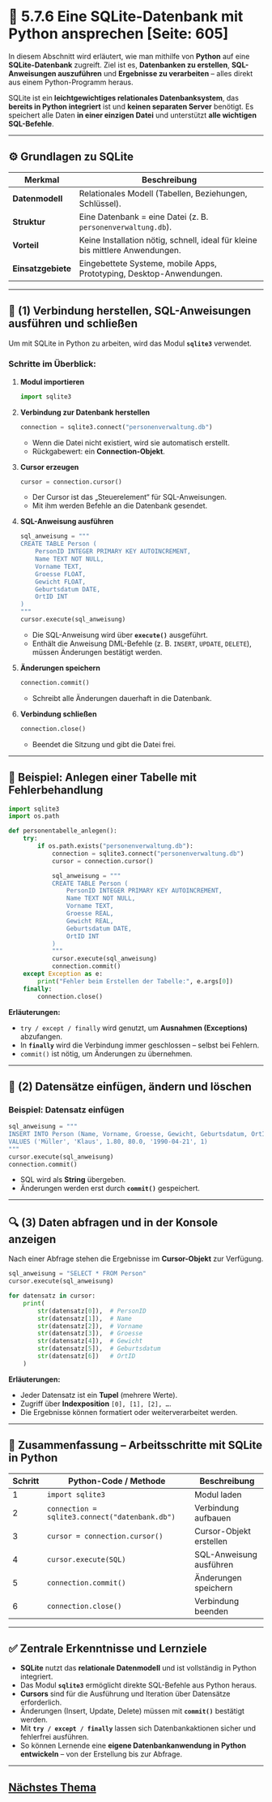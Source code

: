 # 🐍 5.7.6 Eine SQLite-Datenbank mit Python ansprechen [Seite: 605]

In diesem Abschnitt wird erläutert, wie man mithilfe von **Python** auf eine **SQLite-Datenbank** zugreift.
Ziel ist es, **Datenbanken zu erstellen**, **SQL-Anweisungen auszuführen** und **Ergebnisse zu verarbeiten** – alles direkt aus einem Python-Programm heraus.

SQLite ist ein **leichtgewichtiges relationales Datenbanksystem**, das **bereits in Python integriert** ist und **keinen separaten Server** benötigt. Es speichert alle Daten **in einer einzigen Datei** und unterstützt **alle wichtigen SQL-Befehle**.

---

## ⚙️ Grundlagen zu SQLite

| Merkmal            | Beschreibung                                                                  |
| ------------------ | ----------------------------------------------------------------------------- |
| **Datenmodell**    | Relationales Modell (Tabellen, Beziehungen, Schlüssel).                       |
| **Struktur**       | Eine Datenbank = eine Datei (z. B. `personenverwaltung.db`).                  |
| **Vorteil**        | Keine Installation nötig, schnell, ideal für kleine bis mittlere Anwendungen. |
| **Einsatzgebiete** | Eingebettete Systeme, mobile Apps, Prototyping, Desktop-Anwendungen.          |

---

## 🧩 (1) Verbindung herstellen, SQL-Anweisungen ausführen und schließen

Um mit SQLite in Python zu arbeiten, wird das Modul **`sqlite3`** verwendet.

### Schritte im Überblick:

1. **Modul importieren**

   ```python
   import sqlite3
   ```

2. **Verbindung zur Datenbank herstellen**

   ```python
   connection = sqlite3.connect("personenverwaltung.db")
   ```

   * Wenn die Datei nicht existiert, wird sie automatisch erstellt.
   * Rückgabewert: ein **Connection-Objekt**.

3. **Cursor erzeugen**

   ```python
   cursor = connection.cursor()
   ```

   * Der Cursor ist das „Steuerelement“ für SQL-Anweisungen.
   * Mit ihm werden Befehle an die Datenbank gesendet.

4. **SQL-Anweisung ausführen**

   ```python
   sql_anweisung = """
   CREATE TABLE Person (
       PersonID INTEGER PRIMARY KEY AUTOINCREMENT,
       Name TEXT NOT NULL,
       Vorname TEXT,
       Groesse FLOAT,
       Gewicht FLOAT,
       Geburtsdatum DATE,
       OrtID INT
   )
   """
   cursor.execute(sql_anweisung)
   ```

   * Die SQL-Anweisung wird über **`execute()`** ausgeführt.
   * Enthält die Anweisung DML-Befehle (z. B. `INSERT`, `UPDATE`, `DELETE`), müssen Änderungen bestätigt werden.

5. **Änderungen speichern**

   ```python
   connection.commit()
   ```

   * Schreibt alle Änderungen dauerhaft in die Datenbank.

6. **Verbindung schließen**

   ```python
   connection.close()
   ```

   * Beendet die Sitzung und gibt die Datei frei.

---

## 🧰 Beispiel: Anlegen einer Tabelle mit Fehlerbehandlung

```python
import sqlite3
import os.path

def personentabelle_anlegen():
    try:
        if os.path.exists("personenverwaltung.db"):
            connection = sqlite3.connect("personenverwaltung.db")
            cursor = connection.cursor()

            sql_anweisung = """
            CREATE TABLE Person (
                PersonID INTEGER PRIMARY KEY AUTOINCREMENT,
                Name TEXT NOT NULL,
                Vorname TEXT,
                Groesse REAL,
                Gewicht REAL,
                Geburtsdatum DATE,
                OrtID INT
            )
            """
            cursor.execute(sql_anweisung)
            connection.commit()
    except Exception as e:
        print("Fehler beim Erstellen der Tabelle:", e.args[0])
    finally:
        connection.close()
```

**Erläuterungen:**

* `try / except / finally` wird genutzt, um **Ausnahmen (Exceptions)** abzufangen.
* In **`finally`** wird die Verbindung immer geschlossen – selbst bei Fehlern.
* `commit()` ist nötig, um Änderungen zu übernehmen.

---

## 🧮 (2) Datensätze einfügen, ändern und löschen

### Beispiel: Datensatz einfügen

```python
sql_anweisung = """
INSERT INTO Person (Name, Vorname, Groesse, Gewicht, Geburtsdatum, OrtID)
VALUES ('Müller', 'Klaus', 1.80, 80.0, '1990-04-21', 1)
"""
cursor.execute(sql_anweisung)
connection.commit()
```

* SQL wird als **String** übergeben.
* Änderungen werden erst durch **`commit()`** gespeichert.

---

## 🔍 (3) Daten abfragen und in der Konsole anzeigen

Nach einer Abfrage stehen die Ergebnisse im **Cursor-Objekt** zur Verfügung.

```python
sql_anweisung = "SELECT * FROM Person"
cursor.execute(sql_anweisung)

for datensatz in cursor:
    print(
        str(datensatz[0]),  # PersonID
        str(datensatz[1]),  # Name
        str(datensatz[2]),  # Vorname
        str(datensatz[3]),  # Groesse
        str(datensatz[4]),  # Gewicht
        str(datensatz[5]),  # Geburtsdatum
        str(datensatz[6])   # OrtID
    )
```

**Erläuterungen:**

* Jeder Datensatz ist ein **Tupel** (mehrere Werte).
* Zugriff über **Indexposition** `[0], [1], [2], …`.
* Die Ergebnisse können formatiert oder weiterverarbeitet werden.

---

## 🧠 Zusammenfassung – Arbeitsschritte mit SQLite in Python

| Schritt | Python-Code / Methode                          | Beschreibung            |
| ------- | ---------------------------------------------- | ----------------------- |
| 1       | `import sqlite3`                               | Modul laden             |
| 2       | `connection = sqlite3.connect("datenbank.db")` | Verbindung aufbauen     |
| 3       | `cursor = connection.cursor()`                 | Cursor-Objekt erstellen |
| 4       | `cursor.execute(SQL)`                          | SQL-Anweisung ausführen |
| 5       | `connection.commit()`                          | Änderungen speichern    |
| 6       | `connection.close()`                           | Verbindung beenden      |

---

## ✅ Zentrale Erkenntnisse und Lernziele

* **SQLite** nutzt das **relationale Datenmodell** und ist vollständig in Python integriert.
* Das Modul **`sqlite3`** ermöglicht direkte SQL-Befehle aus Python heraus.
* **Cursors** sind für die Ausführung und Iteration über Datensätze erforderlich.
* Änderungen (Insert, Update, Delete) müssen mit **`commit()`** bestätigt werden.
* Mit **`try / except / finally`** lassen sich Datenbankaktionen sicher und fehlerfrei ausführen.
* So können Lernende eine **eigene Datenbankanwendung in Python entwickeln** – von der Erstellung bis zur Abfrage.

---

## [Nächstes Thema](../5.8_Software_testen_und_dokumentieren/)